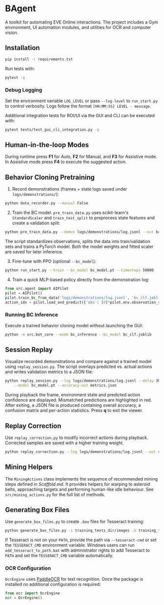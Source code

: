 # BAgent
<!-- version: 0.5.1 | path: README.md -->

A toolkit for automating EVE Online interactions. The project includes a Gym environment, UI automation modules, and utilities for OCR and computer vision.

## Installation

```bash
pip install -r requirements.txt
```

Run tests with:

```bash
pytest -q
```

### Debug Logging

Set the environment variable `LOG_LEVEL` or pass `--log-level` to `run_start.py`
to control verbosity. Logs follow the format `[HH:MM:SS] LEVEL - message`.

Additional integration tests for ROI/UI via the GUI and CLI can be executed with:

```bash
pytest tests/test_gui_cli_integration.py -q
```
## Human-in-the-loop Modes

During runtime press **F1** for Auto, **F2** for Manual, and **F3** for Assistive mode. In Assistive mode press **F4** to execute the suggested action.

## Behavior Cloning Pretraining

1. Record demonstrations (frames + state logs saved under `logs/demonstrations/`):

```bash
python data_recorder.py --manual False
```

2. Train the BC model. `pre_train_data.py` uses scikit-learn's
   `StandardScaler` and `train_test_split` to preprocess state features and
   create a validation split:

```bash
python pre_train_data.py --demos logs/demonstrations/log.jsonl --out bc_model.pt
```

The script standardizes observations, splits the data into train/validation
sets and trains a PyTorch model. Both the model weights and fitted scaler are
saved for later inference.

3. Fine-tune with PPO (optional `--bc_model`):

```bash
python run_start.py --train --bc_model bc_model.pt --timesteps 50000
```

4. Train a quick MLP-based policy directly from the demonstration log:

```python
from src.agent import AIPilot
pilot = AIPilot()
pilot.train_bc_from_data('logs/demonstrations/log.jsonl', 'bc_clf.joblib')
action_idx = pilot.load_and_predict({'obs': [0]*pilot.env.observation_space.shape[0]})
```

### Running BC Inference

Execute a trained behavior cloning model without launching the GUI:

```bash
python -m src.bot_core --mode bc_inference --bc_model bc_clf.joblib
```

## Session Replay

Visualize recorded demonstrations and compare against a trained model using
`replay_session.py`. The script overlays predicted vs. actual actions and writes
validation metrics to a JSON file:

```bash
python replay_session.py --log logs/demonstrations/log.jsonl --delay 300 \
    --model bc_model.pt --accuracy-out metrics.json
```

During playback the frame, environment state and predicted action confidence are
displayed. Mismatched predictions are highlighted in red. After exiting, a JSON
file is produced containing overall accuracy, a confusion matrix and per-action
statistics. Press **q** to exit the viewer.


## Replay Correction

Use `replay_correction.py` to modify incorrect actions during playback. Corrected samples are saved with a higher training weight.

```bash
python replay_correction.py --log logs/demonstrations/log.jsonl --out corrected.jsonl --model bc_model.pt
```

## Mining Helpers

The ``MiningActions`` class implements the sequence of recommended mining
steps defined in *Scaffold.md*. It provides helpers for warping to asteroid
belts, approaching targets and performing human-like idle behaviour. See
``src/mining_actions.py`` for the full list of methods.

## Generating Box Files

Use `generate_box_files.py` to create `.box` files for Tesseract training:

```bash
python generate_box_files.py -i training_texts_dir/images -b training_texts_dir/box
```

If Tesseract is not on your `PATH`, provide the path via `--tesseract-cmd` or
set the `TESSERACT_CMD` environment variable. Windows users can run
`add_tesseract_to_path.bat` with administrator rights to add Tesseract to
`PATH` and set the `TESSERACT_CMD` variable automatically.

### OCR Configuration

`OcrEngine` uses [PaddleOCR](https://github.com/PaddlePaddle/PaddleOCR) for
text recognition. Once the package is installed no additional configuration is
required:

```python
from ocr import OcrEngine
ocr = OcrEngine()
```

